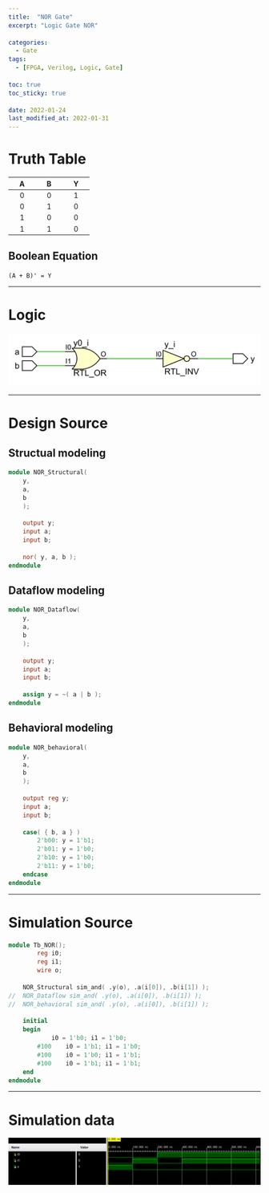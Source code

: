 ```yaml
---
title:  "NOR Gate"
excerpt: "Logic Gate NOR"

categories:
  - Gate
tags:
  - [FPGA, Verilog, Logic, Gate]

toc: true
toc_sticky: true
 
date: 2022-01-24
last_modified_at: 2022-01-31
---
```


# Truth Table

| &nbsp; &nbsp; A &nbsp; &nbsp; | &nbsp; &nbsp; B &nbsp; &nbsp; | &nbsp; &nbsp; Y &nbsp; &nbsp; |
|:---:|:---:|:---:|
|  0  |  0  |  1  |
|  0  |  1  |  0  |
|  1  |  0  |  0  |
|  1  |  1  |  0  |

## Boolean Equation

	(A + B)' = Y

---

# Logic

![NOR](/images/2022-01-24-NOR_GATE/gate.png)

---

# Design Source

## Structual modeling

```verilog
module NOR_Structural(
	y,
	a,
	b
	);
     
	output y;
	input a;
	input b;
	
	nor( y, a, b );
endmodule
```

## Dataflow modeling

```verilog
module NOR_Dataflow(
	y,
	a,
	b
	);
     
	output y;
	input a;
	input b;

	assign y = ~( a | b );
endmodule
```

## Behavioral modeling

```verilog
module NOR_behavioral(
	y,
	a,
	b
	);
     
	output reg y;
	input a;
	input b;

	case( { b, a } )
		2'b00: y = 1'b1;
		2'b01: y = 1'b0;
		2'b10: y = 1'b0;
		2'b11: y = 1'b0;
	endcase
endmodule
```
---

# Simulation Source

```verilog
module Tb_NOR();
     	reg i0;
        reg i1;
     	wire o;

	NOR_Structural sim_and( .y(o), .a(i[0]), .b(i[1]) );
//	NOR_Dataflow sim_and( .y(o), .a(i[0]), .b(i[1]) );
//	NOR_behavioral sim_and( .y(o), .a(i[0]), .b(i[1]) );

	initial
	begin
			i0 = 1'b0; i1 = 1'b0;
		#100	i0 = 1'b1; i1 = 1'b0;
		#100 	i0 = 1'b0; i1 = 1'b1;
		#100 	i0 = 1'b1; i1 = 1'b1;
	end
endmodule
```
---

# Simulation data

![Tb_NOR](/images/2022-01-24-NOR_GATE/tb.png)
